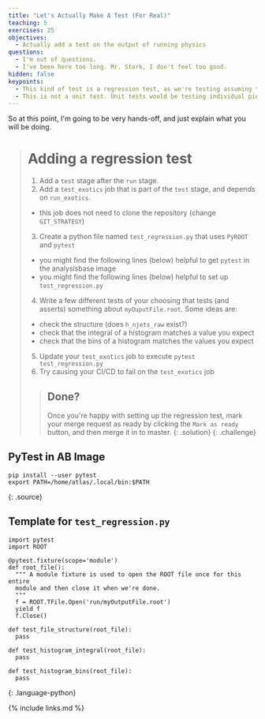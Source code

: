 ```yaml
---
title: "Let's Actually Make A Test (For Real)"
teaching: 5
exercises: 25
objectives:
  - Actually add a test on the output of running physics
questions:
  - I'm out of questions.
  - I've been here too long. Mr. Stark, I don't feel too good.
hidden: false
keypoints:
  - This kind of test is a regression test, as we're testing assuming the code up to this point was correct.
  - This is not a unit test. Unit tests would be testing individual pieces of the `atlas/athena` code-base, or specific functionality you wrote into your algorithms.
---
```


So at this point, I'm going to be very hands-off, and just explain what you will be doing.

> # Adding a regression test
>
> 1. Add a `test` stage after the `run` stage.
> 2. Add a `test_exotics` job that is part of the `test` stage, and depends on `run_exotics`.
>   - this job does not need to clone the repository (change `GIT_STRATEGY`)
> 3. Create a python file named `test_regression.py` that uses `PyROOT` and `pytest`
>   - you might find the following lines (below) helpful to get `pytest` in the analysisbase image
>   - you might find the following lines (below) helpful to set up `test_regression.py`
> 4. Write a few different tests of your choosing that tests (and asserts) something about `myOuputFile.root`. Some ideas are:
>   - check the structure (does `h_njets_raw` exist?)
>   - check that the integral of a histogram matches a value you expect
>   - check that the bins of a histogram matches the values you expect
> 5. Update your `test_exotics` job to execute `pytest test_regression.py`
> 6. Try causing your CI/CD to fail on the `test_exotics` job
>
> > ## Done?
> >
> > Once you're happy with setting up the regression test, mark your merge request as ready by clicking the `Mark as ready` button, and then merge it in to master.
> {: .solution}
{: .challenge}

## PyTest in AB Image

~~~
pip install --user pytest
export PATH=/home/atlas/.local/bin:$PATH
~~~
{: .source}

## Template for `test_regression.py`

~~~
import pytest
import ROOT

@pytest.fixture(scope='module')
def root_file():
  """ A module fixture is used to open the ROOT file once for this entire
  module and then close it when we're done.
  """
  f = ROOT.TFile.Open('run/myOutputFile.root')
  yield f
  f.Close()

def test_file_structure(root_file):
  pass

def test_histogram_integral(root_file):
  pass

def test_histogram_bins(root_file):
  pass
~~~
{: .language-python}

{% include links.md %}
